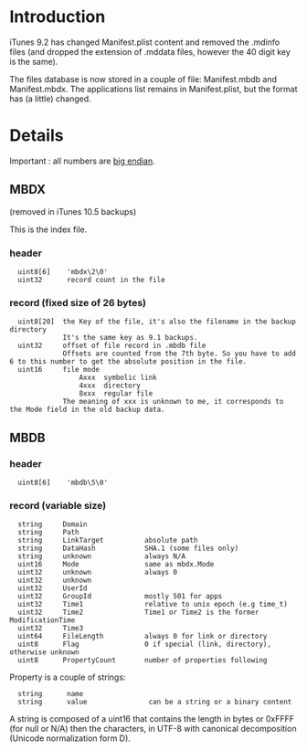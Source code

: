 # Introduction #

iTunes 9.2 has changed Manifest.plist content and removed the .mdinfo files (and dropped the extension of .mddata files, however the 40 digit key is the same).

The files database is now stored in a couple of file: Manifest.mbdb and Manifest.mbdx. The applications list remains in Manifest.plist, but the format has (a little) changed.


# Details #

Important : all numbers are [big endian](http://en.wikipedia.org/wiki/Endianness).

## MBDX ##

(removed in iTunes 10.5 backups)

This is the index file.

### header ###
```
  uint8[6]    'mbdx\2\0'
  uint32      record count in the file
```

### record (fixed size of 26 bytes) ###

```
  uint8[20]  the Key of the file, it's also the filename in the backup directory
             It's the same key as 9.1 backups.
  uint32     offset of file record in .mbdb file
             Offsets are counted from the 7th byte. So you have to add 6 to this number to get the absolute position in the file.
  uint16     file mode
                 Axxx  symbolic link
                 4xxx  directory
                 8xxx  regular file
             The meaning of xxx is unknown to me, it corresponds to the Mode field in the old backup data.
```


## MBDB ##

### header ###
```
  uint8[6]    'mbdb\5\0'
```

### record (variable size) ###

```
  string     Domain
  string     Path
  string     LinkTarget          absolute path
  string     DataHash            SHA.1 (some files only)
  string     unknown             always N/A
  uint16     Mode                same as mbdx.Mode
  uint32     unknown             always 0
  uint32     unknown             
  uint32     UserId
  uint32     GroupId             mostly 501 for apps
  uint32     Time1               relative to unix epoch (e.g time_t)
  uint32     Time2               Time1 or Time2 is the former ModificationTime
  uint32     Time3
  uint64     FileLength          always 0 for link or directory
  uint8      Flag                0 if special (link, directory), otherwise unknown
  uint8      PropertyCount       number of properties following
```

Property is a couple of strings:
```
  string      name
  string      value               can be a string or a binary content
```

A string is composed of a uint16 that contains the length in bytes or 0xFFFF (for null or N/A) then the characters, in UTF-8 with canonical decomposition (Unicode normalization form D).